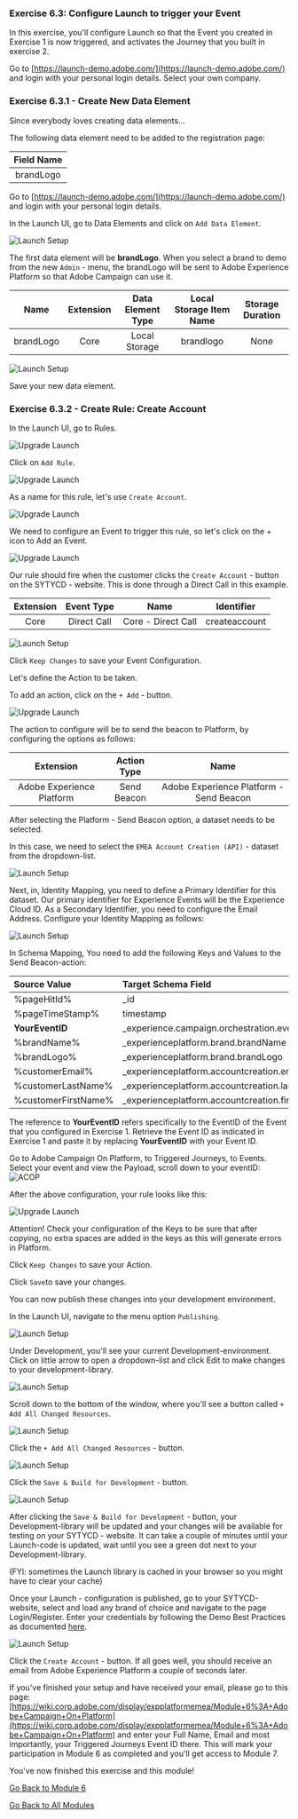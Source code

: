 ### Exercise 6.3: Configure Launch to trigger your Event

In this exercise, you'll configure Launch so that the Event you created in Exercise 1 is now triggered, and activates the Journey that you built in exercise 2.

Go to [https://launch-demo.adobe.com/](https://launch-demo.adobe.com/) and login with your personal login details. Select your own company.

### Exercise 6.3.1 - Create New Data Element
Since everybody loves creating data elements... 

The following data element need to be added to the registration page:

| Field Name              | 
|:-----------------------:| 
| brandLogo               | 

Go to [https://launch-demo.adobe.com/](https://launch-demo.adobe.com/) and login with your personal login details.

In the Launch UI, go to Data Elements and click on ```Add Data Element```.

![Launch Setup](./images/adddataelement.png)

The first data element will be **brandLogo**. When you select a brand to demo from the new ```Admin``` - menu, the brandLogo will be sent to Adobe Experience Platform so that Adobe Campaign can use it.

| Name              | Extension     | Data Element Type  | Local Storage Item Name | Storage Duration |
| ----------------- |:-------------:| :-----------------:| :----------------------:| :--------------: |
| brandLogo | Core          | Local Storage      | brandlogo               | None          |

![Launch Setup](./images/debrandlogo.png)

Save your new data element.

### Exercise 6.3.2 - Create Rule: Create Account

In the Launch UI, go to Rules.

![Upgrade Launch](./images/rules.png)

Click on ```Add Rule```.

![Upgrade Launch](./images/addrule.png) 

As a name for this rule, let's use ```Create Account```.

![Upgrade Launch](./images/newrulecracc.png)

We need to configure an Event to trigger this rule, so let's click on the + icon to Add an Event.

![Upgrade Launch](./images/addevent.png)

Our rule should fire when the customer clicks the ``Create Account`` - button on the SYTYCD - website. This is done through a Direct Call in this example.

| Extension     | Event Type       | Name             | Identifier             |
|:-------------:| :---------------:| :--------------: | :--------------: |
| Core          | Direct Call | Core - Direct Call | createaccount |

![Launch Setup](./images/eventdirectcracc.png) 

Click ``Keep Changes`` to save your Event Configuration.

Let's define the Action to be taken.

To add an action, click on the ```+ Add``` - button.

![Upgrade Launch](./images/addaction.png)

The action to configure will be to send the beacon to Platform, by configuring the options as follows:

| Extension                   | Action Type      | Name                                    |
|:---------------------------:| :---------------:| :-------------------------------------: |
| Adobe Experience Platform   | Send Beacon      | Adobe Experience Platform - Send Beacon |

After selecting the Platform - Send Beacon option, a dataset needs to be selected. 

In this case, we need to select the ```EMEA Account Creation (API)``` - dataset from the dropdown-list.

![Launch Setup](./images/beaconconfig.png)

Next, in, Identity Mapping, you need to define a Primary Identifier for this dataset. Our primary identifier for Experience Events will be the Experience Cloud ID. As a Secondary Identifier, you need to configure the Email Address. Configure your Identity Mapping as follows:

![Launch Setup](./images/ds_idmap.png)

In Schema Mapping, You need to add the following Keys and Values to the Send Beacon-action:

| Source Value                 | Target Schema Field               |
|:-------------------------------------------| :------------------ |
|%pageHitId%|_id|
|%pageTimeStamp%|timestamp|
|**YourEventID**|_experience.campaign.orchestration.eventID|
|%brandName%|_experienceplatform.brand.brandName|
|%brandLogo%|_experienceplatform.brand.brandLogo|
|%customerEmail%|_experienceplatform.accountcreation.email|
|%customerLastName%|_experienceplatform.accountcreation.lastName|
|%customerFirstName%|_experienceplatform.accountcreation.firstName|

The reference to **YourEventID** refers specifically to the EventID of the Event that you configured in Exercise 1. Retrieve the Event ID as indicated in Exercise 1 and paste it by replacing **YourEventID** with your Event ID.

Go to Adobe Campaign On Platform, to Triggered Journeys, to Events. Select your event and view the Payload, scroll down to your eventID:
![ACOP](./images/payloadeventID.png)

After the above configuration, your rule looks like this:

![Upgrade Launch](./images/cracc_ok.png)

Attention! Check your configuration of the Keys to be sure that after copying, no extra spaces are added in the keys as this will generate errors in Platform.

Click ```Keep Changes``` to save your Action.

Click ```Save```to save your changes.

You can now publish these changes into your development environment. 

In the Launch UI, navigate to the menu option ```Publishing```.

![Launch Setup](./images/publ.png)

Under Development, you'll see your current Development-environment. 
Click on little arrow to open a dropdown-list and click Edit to make changes to your development-library.

![Launch Setup](./images/editv1.png)

Scroll down to the bottom of the window, where you'll see a button called ```+ Add All Changed Resources```.

![Launch Setup](./images/addch.png)

Click the ```+ Add All Changed Resources``` - button.

![Launch Setup](./images/addallchanged.png)

Click the ```Save & Build for Development``` - button.

![Launch Setup](./images/savebuild.png)

After clicking the ```Save & Build for Development``` - button, your Development-library will be updated and your changes will be available for testing on your SYTYCD - website. It can take a couple of minutes until your Launch-code is updated, wait until you see a green dot next to your Development-library.

(FYI: sometimes the Launch library is cached in your browser so you might have to clear your cache)

Once your Launch - configuration is published, go to your SYTYCD-website, select and load any brand of choice and navigate to the page Login/Register.
Enter your credentials by following the Demo Best Practices as documented [here](../module3/ex5.md).

![Launch Setup](./images/loginregister.png)

Click the ``Create Account`` - button. If all goes well, you should receive an email from Adobe Experience Platform a couple of seconds later.

If you've finished your setup and have received your email, please go to this page: [https://wiki.corp.adobe.com/display/expplatformemea/Module+6%3A+Adobe+Campaign+On+Platform](https://wiki.corp.adobe.com/display/expplatformemea/Module+6%3A+Adobe+Campaign+On+Platform) and enter your Full Name, Email and most importantly, your Triggered Journeys Event ID there. 
This will mark your participation in Module 6 as completed and you'll get access to Module 7.

You've now finished this exercise and this module!

[Go Back to Module 6](./README.md)

[Go Back to All Modules](../README.md)



